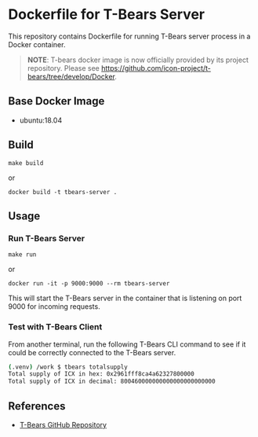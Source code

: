 # Dockerfile for T-Bears Server

This repository contains Dockerfile for running T-Bears server process in a Docker container.

> **NOTE**: T-bears docker image is now officially provided by its project repository.
> Please see https://github.com/icon-project/t-bears/tree/develop/Docker.

## Base Docker Image

* ubuntu:18.04

## Build

```
make build
```

or

```
docker build -t tbears-server .
```

## Usage

### Run T-Bears Server

```
make run
```

or

```
docker run -it -p 9000:9000 --rm tbears-server
```

This will start the T-Bears server in the container that is listening on port 9000 for incoming requests.

### Test with T-Bears Client

From another terminal, run the following T-Bears CLI command to see if it could be correctly connected to the T-Bears server.

```bash
(.venv) /work $ tbears totalsupply
Total supply of ICX in hex: 0x2961fff8ca4a62327800000
Total supply of ICX in decimal: 800460000000000000000000000
```

## References

* [T-Bears GitHub Repository](https://github.com/icon-project/t-bears)
